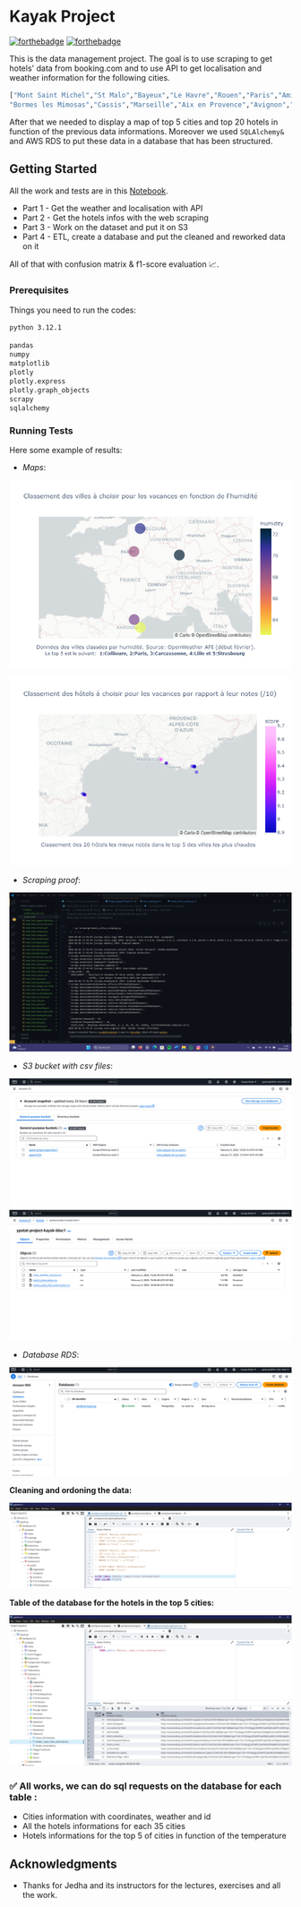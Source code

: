 # Kayak Project

[![forthebadge](http://forthebadge.com/images/badges/built-with-love.svg)](http://forthebadge.com) [![forthebadge](https://forthebadge.com/images/badges/made-with-python.svg)](https://forthebadge.com)

This is the data management project. The goal is to use scraping to get hotels' data from booking.com and to use API to get localisation and weather information for the following cities.
```python 
["Mont Saint Michel","St Malo","Bayeux","Le Havre","Rouen","Paris","Amiens","Lille","Strasbourg","Chateau du Haut Koenigsbourg","Colmar","Eguisheim","Besancon","Dijon","Annecy","Grenoble","Lyon","Gorges du Verdon",
"Bormes les Mimosas","Cassis","Marseille","Aix en Provence","Avignon","Uzes","Nimes","Aigues Mortes","Saintes Maries de la mer","Collioure","Carcassonne","Ariege","Toulouse","Montauban","Biarritz","Bayonne","La Rochelle"]
```
After that we needed to display a map of top 5 cities and top 20 hotels in function of the previous data informations. Moreover we used `SQLAlchemy&` and AWS RDS to put these data in a database that has been structured.

## Getting Started

All the work and tests are in this [Notebook](Project_kayak_YP.ipynb).
* Part 1 - Get the weather and localisation with API
* Part 2 - Get the hotels infos with the web scraping
* Part 3 - Work on the dataset and put it on S3
* Part 4 - ETL, create a database and put the cleaned and reworked data on it

All of that with confusion matrix & f1-score evaluation 📈.

### Prerequisites

Things you need to run the codes:

```
python 3.12.1

pandas 
numpy
matplotlib
plotly
plotly.express
plotly.graph_objects
scrapy
sqlalchemy
```

### Running Tests

Here some example of results:

* *Maps*:

![map_cities](map_top5_cities_humidity.png)

![map_hotels](map_top20_hotels_from_top5_cities.png)

* *Scraping proof*:
  
![scraping](Proof_scraping_hotel_info.png)

* *S3 bucket with csv files*:
  
![s3_bucket](Proof_s3_bucket_1.png)
![s3_bucket_with_csv](Proof_s3_bucket_csv_files_2.png)

* *Database RDS*:
 
![database_rds](Proof_database_rds.png)

**Cleaning and ordoning the data:**

![database_ordoning](Proof_cleaning_ordoning_sql_db.png)

**Table of the database for the hotels in the top 5 cities:**

![database_table](Proof_table_db_hotels_top5_cities.png)

### ✅ All works, we can do sql requests on the database for each table : 
* Cities information with coordinates, weather and id
* All the hotels informations for each 35 cities
* Hotels informations for the top 5 of cities in function of the temperature

## Acknowledgments

* Thanks for Jedha and its instructors for the lectures, exercises and all the work.

